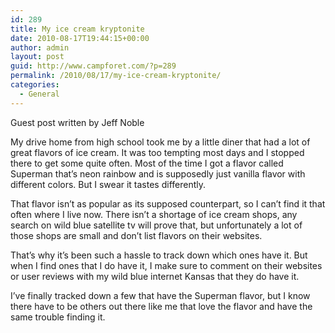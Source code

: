 ```yaml
---
id: 289
title: My ice cream kryptonite
date: 2010-08-17T19:44:15+00:00
author: admin
layout: post
guid: http://www.campforet.com/?p=289
permalink: /2010/08/17/my-ice-cream-kryptonite/
categories:
  - General
---
```

Guest post written by Jeff Noble

My drive home from high school took me by a little diner that had a lot of great flavors of ice cream. It was too tempting most days and I stopped there to get some quite often. Most of the time I got a flavor called Superman that’s neon rainbow and is supposedly just vanilla flavor with different colors. But I swear it tastes differently.

That flavor isn’t as popular as its supposed counterpart, so I can’t find it that often where I live now. There isn’t a shortage of ice cream shops, any search on wild blue satellite tv will prove that, but unfortunately a lot of those shops are small and don’t list flavors on their websites.

That’s why it’s been such a hassle to track down which ones have it. But when I find ones that I do have it, I make sure to comment on their websites or user reviews with my wild blue internet Kansas that they do have it.

I’ve finally tracked down a few that have the Superman flavor, but I know there have to be others out there like me that love the flavor and have the same trouble finding it.